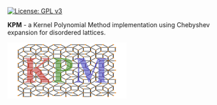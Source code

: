 [![License: GPL v3](https://img.shields.io/badge/License-GPL%20v3-blue.svg)](https://www.gnu.org/licenses/gpl-3.0)

__KPM__ - a Kernel Polynomial Method implementation using Chebyshev expansion for disordered lattices.

![kpm logo](/docs/images/kpm-logo.png "KPM")
